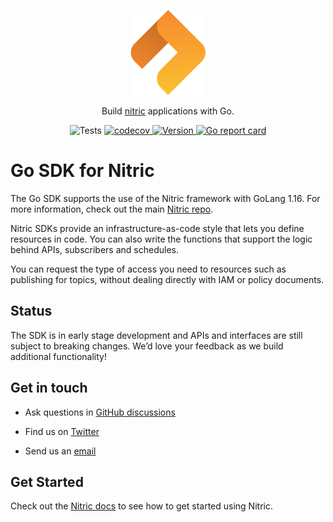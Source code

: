 <p align="center">
  <a href="https://nitric.io">
    <img src="docs/assets/nitric-logo.svg" width="120" alt="Nitric Logo"/>
  </a>
</p>

<p align="center">
  Build <a href="https://nitric.io">nitric</a> applications with Go.
</p>

<p align="center">
  <img alt="Tests" src="https://github.com/nitrictech/go-sdk/actions/workflows/test.yaml/badge.svg?branch=main">
  <a href="https://codecov.io/gh/nitrictech/go-sdk">
    <img alt="codecov" src="https://codecov.io/gh/nitrictech/go-sdk/branch/main/graph/badge.svg?token=TYH4QAZI07">
  </a>
  <a href="https://github.com/nitrictech/go-sdk">
    <img alt="Version" src="https://img.shields.io/github/v/release/nitrictech/go-sdk">
  </a>
  <a href="https://goreportcard.com/badge/github.com/nitrictech/go-sdk">
    <img alt="Go report card" src="https://goreportcard.com/badge/github.com/nitrictech/go-sdk">
  </a>
</p>

# Go SDK for Nitric

The Go SDK supports the use of the Nitric framework with GoLang 1.16. For more information, check out the main [Nitric repo](https://github.com/nitrictech/nitric).

Nitric SDKs provide an infrastructure-as-code style that lets you define resources in code. You can also write the functions that support the logic behind APIs, subscribers and schedules.

You can request the type of access you need to resources such as publishing for topics, without dealing directly with IAM or policy documents.

## Status

The SDK is in early stage development and APIs and interfaces are still subject to breaking changes. We’d love your feedback as we build additional functionality!

## Get in touch

- Ask questions in [GitHub discussions](https://github.com/nitrictech/nitric/discussions)

- Find us on [Twitter](https://twitter.com/nitric_io)

- Send us an [email](mailto:maintainers@nitric.io)

## Get Started

Check out the [Nitric docs](https://nitric.io/docs) to see how to get started using Nitric.
